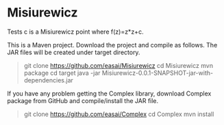 # Misiurewicz
Tests c is a Misiurewicz point where f(z)=z*z+c. 

This is a Maven project.  Download the project and compile as follows.  The JAR files will be created under target directory.
> git clone https://github.com/easai/Misiurewicz
> cd Misiurewicz
> mvn package
> cd target
> java -jar Misiurewicz-0.0.1-SNAPSHOT-jar-with-dependencies.jar

If you have any problem getting the Complex library, download Complex package from GitHub and compile/install the JAR file. 
> git clone https://github.com/easai/Complex
> cd Complex
> mvn install
